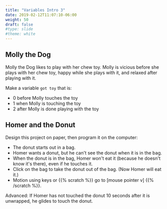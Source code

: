 ```yaml
---
title: "Variables Intro 3"
date: 2019-02-12T11:07:10-06:00
weight: 50
draft: false
#type: slide
#theme: white
---
```


## Molly the Dog

Molly the Dog likes to play with her chew toy. Molly is vicious before
she plays with her chew toy, happy while she plays with it, and
relaxed after playing with it.

Make a variable `got toy` that is:

* 0 before Molly touches the toy
* 1 when Molly is touching the toy
* 2 after Molly is done playing with the toy

## Homer and the Donut

Design this project on paper, then program it on the computer:

* The donut starts out in a bag.
* Homer wants a donut, but he can't see the donut when it is in the bag.
* When the donut is in the bag, Homer won't eat it (because he doesn't
know it's there), even if he touches it.
* Click on the bag to take the donut out of the bag. (Now Homer will
  eat it.)
* Motion using keys or 
{{% scratch %}} go to [mouse pointer v] {{% /scratch %}}.



Advanced: If Homer has not touched the donut 10 seconds after it is
unwrapped, he glides to touch the donut.
